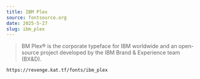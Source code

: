 ```yaml
---
title: IBM Plex
source: fontsource.org
date: 2025-5-27
slug: ibm_plex
---
```

> BM Plex® is the corporate typeface for IBM worldwide and an open-source project developed by the IBM Brand & Experience team (BX&D).

```text title="Paste the font link in your Revenge app"
https://revenge.kat.tf/fonts/ibm_plex
```